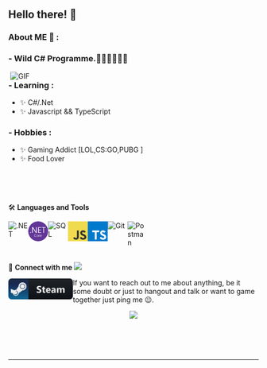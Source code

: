 ##  Hello there! 👋

### About ME 💬 :

### - Wild C# Programme.😶‍🌫️😶‍🌫️😶‍🌫️

<img hight="400" width="500" alt="GIF" align="right" src="https://5b0988e595225.cdn.sohucs.com/images/20171223/e0bb1b3300804de2a882e999b61fb2a6.jpeg">

### - Learning :
- ✨ C#/.Net
- ✨ Javascript && TypeScript

### - Hobbies : 
- ✨ Gaming Addict [LOL,CS:GO,PUBG ] 
- ✨ Food Lover
</br>
</br>
</br>

🛠️&nbsp;**Languages  and Tools**

<img align="left" alt=".NET" width="40px" src="https://raw.githubusercontent.com/rahuldkjain/github-profile-readme-generator/master/src/images/icons/Framework/dotnet.svg" />
<img align="left" alt=".NET Core" width="40px" src="https://raw.githubusercontent.com/devicons/devicon/master/icons/dotnetcore/dotnetcore-original.svg" />
<img align="left" alt="SQL" width="40px" src="https://camo.githubusercontent.com/42dfd0950d93092d82d677877fe87d5bab1e2acccc1110bf0f9dd755988ccb7e/68747470733a2f2f7777772e7376677265706f2e636f6d2f73686f772f3330333232392f6d6963726f736f66742d73716c2d7365727665722d6c6f676f2e737667" />
<img align="left" alt="JavaScript" width="40px" src="https://raw.githubusercontent.com/github/explore/80688e429a7d4ef2fca1e82350fe8e3517d3494d/topics/javascript/javascript.png" />
<img align="left" alt="TypeScript" width="40px" src="https://raw.githubusercontent.com/github/explore/80688e429a7d4ef2fca1e82350fe8e3517d3494d/topics/typescript/typescript.png" />
<img align="left" alt="Git" width="40px" src="https://camo.githubusercontent.com/fbfcb9e3dc648adc93bef37c718db16c52f617ad055a26de6dc3c21865c3321d/68747470733a2f2f7777772e766563746f726c6f676f2e7a6f6e652f6c6f676f732f6769742d73636d2f6769742d73636d2d69636f6e2e737667" />
<img align="left" alt="Postman" width="40px" src="https://camo.githubusercontent.com/93b32389bf746009ca2370de7fe06c3b5146f4c99d99df65994f9ced0ba41685/68747470733a2f2f7777772e766563746f726c6f676f2e7a6f6e652f6c6f676f732f676574706f73746d616e2f676574706f73746d616e2d69636f6e2e737667" />

<br/>
<br/>
<br/>
<br/>

🔗&nbsp;**Connect with me   [![](https://img.shields.io/badge/-@jchhh912-%23181717?style=flat-square&logo=github)](https://github.com/jchhh912)**
<p>
  <a href="https://steamcommunity.com/profiles/76561198427162470/">
  <img align="left" alt="Steam" width="130" hight="100" src="https://github.com/jchhh912/jchhh912/blob/main/assets/steam.png" />
</a>
If you want to reach out to me about anything, be it some doubt or just to hangout and talk or want to game together just ping me 😉. 



<p align="center" >  
  <a href="https://github.com/anuraghazra/github-readme-stats"> 
<img  src="https://github-readme-stats.vercel.app/api?username=jchhh912&&show_icons=true&theme=radical"/>
  </a>
  </p>



</br>
</br>
</br>
</a>
 </p>


[website]: https://imnikitaokunev.github.io/
[linkedin]: https://www.linkedin.com/in/imnikitaokunev/
[telegram]: https://t.me/nikitkasss
[yummy-monney]: https://github.com/imnikitaokunev/yummy-money
[kuzya]: https://github.com/imnikitaokunev/kuzya
*************



